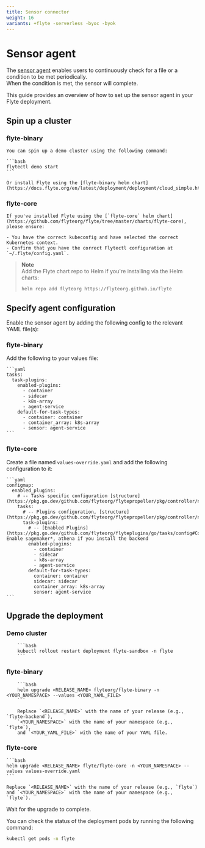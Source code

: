 ```yaml
---
title: Sensor connector
weight: 16
variants: +flyte -serverless -byoc -byok
---
```

# Sensor agent

The [sensor agent](https://docs.flyte.org/en/latest/flytesnacks/examples/sensor/index.html) enables users to continuously check for a file or a condition to be met periodically.  
When the condition is met, the sensor will complete.

This guide provides an overview of how to set up the sensor agent in your Flyte deployment.

## Spin up a cluster

### flyte-binary

    You can spin up a demo cluster using the following command:

    ```bash
    flytectl demo start
    ```

    Or install Flyte using the [flyte-binary helm chart](https://docs.flyte.org/en/latest/deployment/deployment/cloud_simple.html).

### flyte-core

    If you've installed Flyte using the [`flyte-core` helm chart](https://github.com/flyteorg/flyte/tree/master/charts/flyte-core), please ensure:

    - You have the correct kubeconfig and have selected the correct Kubernetes context.
    - Confirm that you have the correct Flytectl configuration at `~/.flyte/config.yaml`.

> **Note**  
> Add the Flyte chart repo to Helm if you're installing via the Helm charts:
>
> ```bash
> helm repo add flyteorg https://flyteorg.github.io/flyte
> ```

## Specify agent configuration

Enable the sensor agent by adding the following config to the relevant YAML file(s):

### flyte-binary

Add the following to your values file:

    ```yaml
    tasks:
      task-plugins:
        enabled-plugins:
          - container
          - sidecar
          - k8s-array
          - agent-service
        default-for-task-types:
          - container: container
          - container_array: k8s-array
          - sensor: agent-service
    ```

### flyte-core

Create a file named `values-override.yaml` and add the following configuration to it:

    ```yaml
    configmap:
      enabled_plugins:
        # -- Tasks specific configuration [structure](https://pkg.go.dev/github.com/flyteorg/flytepropeller/pkg/controller/nodes/task/config#GetConfig)
        tasks:
          # -- Plugins configuration, [structure](https://pkg.go.dev/github.com/flyteorg/flytepropeller/pkg/controller/nodes/task/config#TaskPluginConfig)
          task-plugins:
            # -- [Enabled Plugins](https://pkg.go.dev/github.com/flyteorg/flyteplugins/go/tasks/config#Config). Enable sagemaker*, athena if you install the backend
            enabled-plugins:
              - container
              - sidecar
              - k8s-array
              - agent-service
            default-for-task-types:
              container: container
              sidecar: sidecar
              container_array: k8s-array
              sensor: agent-service
    ```

## Upgrade the deployment

### Demo cluster

        ```bash
        kubectl rollout restart deployment flyte-sandbox -n flyte
        ```

### flyte-binary

        ```bash
        helm upgrade <RELEASE_NAME> flyteorg/flyte-binary -n <YOUR_NAMESPACE> --values <YOUR_YAML_FILE>
        ```

        Replace `<RELEASE_NAME>` with the name of your release (e.g., `flyte-backend`),  
        `<YOUR_NAMESPACE>` with the name of your namespace (e.g., `flyte`),  
        and `<YOUR_YAML_FILE>` with the name of your YAML file.

### flyte-core

    ```bash
    helm upgrade <RELEASE_NAME> flyte/flyte-core -n <YOUR_NAMESPACE> --values values-override.yaml
    ```

    Replace `<RELEASE_NAME>` with the name of your release (e.g., `flyte`)  
    and `<YOUR_NAMESPACE>` with the name of your namespace (e.g., `flyte`).

Wait for the upgrade to complete.

You can check the status of the deployment pods by running the following command:

```bash
kubectl get pods -n flyte
```